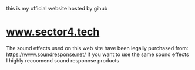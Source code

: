this is my official website hosted by gihub
# www.sector4.tech

The sound effects used on this web site have been legally purchased from: https://www.soundresponse.net/
if you want to use the same sound effects I highly recoomend sound responnse products 
